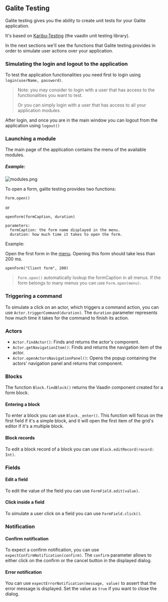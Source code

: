 ## Galite Testing

Galite testing gives you the ability to create unit tests for your Galite application. 

It's based on [Karibu-Testing](https://github.com/mvysny/karibu-testing) (the vaadin unit testing library).

In the next sections we'll see the functions that Galite testing provides in order to simulate user actions over your application.

### Simulating the login and logout to the application

To test the application functionalities you need first to login using `login(userName, password)`.
> Note: you may consider to login with a user that has access to the functionalities you want to test. 
> 
> Or you can simply login with a user that has access to all your application modules.

After login, and once you are in the main window you can logout from the application using `logout()`

### Launching a module

The main page of the application contains the menu of the available modules.
##### Example:
![modules.png](../docs/modules.png)

To open a form, galite testing provides two functions:
```
Form.open()
```
or

```
openForm(formCaption, duration)

parameters:
  formCaption: the form name displayed in the menu.
  duration: how much time it takes to open the form.
```

Example:

Open the first form in the [menu](#example). Opening this form should take less than 200 ms.

```
openForm("Client form", 200)
```
> `Form.open()` automatically lookup the formCaption in all menus. If the form belongs to many menus you can use `Form.open(menu)`. 

### Triggering a command

To simulate a click on an actor, which triggers a command action, you can use `Actor.triggerCommand(duration)`. The `duration` parameter represents how much time it takes for the command to finish its action.

### Actors

* `Actor.findActor()`: Finds and returns the actor's component.
* `Actor.getNavigationItem()`: Finds and returns the navigation item of the actor.
* `Actor.openActorsNavigationPanel()`: Opens the popup containing the actors' navigation panel and returns that component.

### Blocks

The function `Block.findBlock()` returns the Vaadin component created for a form block.

#### Entering a block

To enter a block you can use `Block._enter()`. This function will focus on the first field if it's a simple block, and it will open the first item of the grid's editor if it's a multiple block.

#### Block records

To edit a block record of a block you can use `Block.editRecord(record: Int)`.

### Fields
#### Edit a field

To edit the value of the field you can use `FormField.edit(value)`.

#### Click inside a field

To simulate a user click on a field you can use `FormField.click()`.

### Notification
#### Confirm notification

To expect a confirm notification, you can use `expectConfirmNotification(confirm)`. The `confirm` parameter allows to either click on the confirm or the cancel button in the displayed dialog.

#### Error notification

You can use `expectErrorNotification(message, value)` to assert that the error message is displayed. Set the value as `true` if you want to close the dialog.
